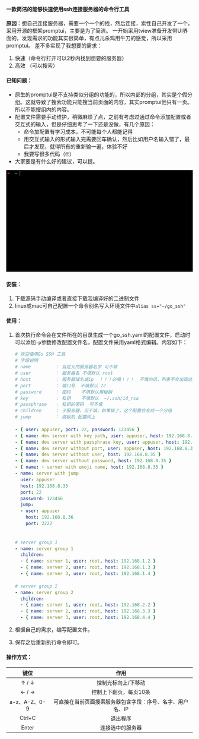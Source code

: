 #### 一款简洁的能够快速使用ssh连接服务器的命令行工具

**原因**：想自己连接服务器，需要一个一个的找，然后连接，索性自己开发了一个，采用开源的框架promptui，主要是为了简洁。 一开始采用tview准备开发带UI界面的，发现需求的功能其实很简单，有点儿杀鸡用牛刀的感觉，所以采用promptui。 差不多实现了我想要的需求：

1. 快速（命令行打开可以2秒内找到想要的服务器）
2. 高效 （可以搜索）

#### 已知问题：

- 原生的promptui是不支持类似分组的功能的，所以内部的分组，其实是个假分组。这就导致了搜索功能只能搜当前页面的内容，其实promptui他只有一页。所以不能搜组内的内容。
- 配置文件需要手动维护，稍微麻烦了点，之前有考虑过通过命令添加配置或者交互式的输入，但是仔细思考了一下还是没做，有几个原因：
  - 命令加配置有学习成本，不可能每个人都能记得
  - 用交互式输入的形式输入完需要回车确认，然后比如用户名输入错了，最后才发现，就得所有的重新输一遍，体验不好
  - 我要写很多代码（🙄）
- 大家要是有什么好的建议，可以提。

![demo](./screenshot/demo.gif)

#### 安装：

1. 下载源码手动编译或者直接下载我编译好的二进制文件
2. linux或mac可自己配置一个命令别名写入环境文件中`alias ss="~/go_ssh"`

#### 使用：

1. 首次执行命令会在文件所在的目录生成一个go_ssh.yaml的配置文件，启动时可以添加`-p`参数修改配置文件名，配置文件采用yaml格式编辑。内容如下：

   ```yaml
   # 欢迎使用Go SSH 工具
   # 字段说明
   # name         ： 自定义的服务器名字 可不填
   # user         ： 服务器名 不填默认 root
   # host         ： 服务器域名或ip  ！！！必填！！！  不填的话，列表不会出现这条配置
   # port         ： 端口号  不填默认 22
   # password     ： 密码    不填默认用秘钥
   # key          ： 私钥    不填默认  ~/.ssh/id_rsa
   # passphrase   ： 私钥的密码  可不填
   # children     ： 子服务器，可不填，如果填了，这个配置会变成一个分组
   # jump         ： 跳板机 配置同上
   
   - { user: appuser, port: 22, password: 123456 }
   - { name: dev server with key path, user: appuser, host: 192.168.8.35, port: 22}
   - { name: dev server with passphrase key, user: appuser, host: 192.168.8.35, port: 22, passphrase: abcdefghijklmn}
   - { name: dev server without port, user: appuser, host: 192.168.8.35 }
   - { name: dev server without user, host: 192.168.8.35 }
   - { name: dev server without password, host: 192.168.8.35 }
   - { name: ⚡️ server with emoji name, host: 192.168.8.35 }
   - name: server with jump
     user: appuser
     host: 192.168.8.35
     port: 22
     password: 123456
     jump:
     - user: appuser
       host: 192.168.8.36
       port: 2222
   
   
   # server group 1
   - name: server group 1
     children:
     - { name: server 1, user: root, host: 192.168.1.2 }
     - { name: server 2, user: root, host: 192.168.1.3 }
     - { name: server 3, user: root, host: 192.168.1.4 }
   
   # server group 2
   - name: server group 2
     children:
     - { name: server 1, user: root, host: 192.168.2.2 }
     - { name: server 2, user: root, host: 192.168.3.3 }
     - { name: server 3, user: root, host: 192.168.4.4 }
   
   ```

2. 根据自己的需求，编写配置文件。

3. 保存之后重新执行命令即可。

#### 操作方式：

|     键位      |                            作用                            |
| :-----------: | :--------------------------------------------------------: |
|     ↑ / ↓     |                    控制光标向上/下移动                     |
|     ← / →     |                   控制上下翻页，每页10条                   |
| a-z、A-Z、0-9 | 可直接在当前页面搜索服务器包含字段：序号、名字、用户名、IP |
|    Ctrl+C     |                          退出程序                          |
|     Enter     |                      连接选中的服务器                      |



